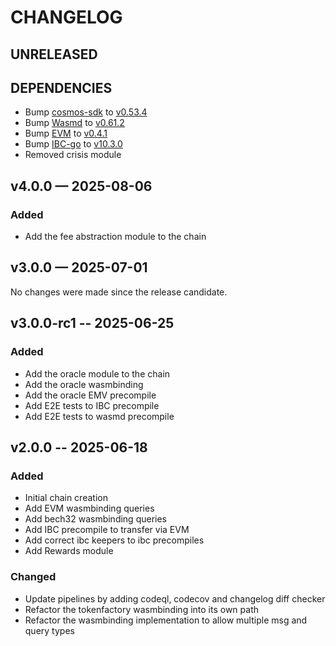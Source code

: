 # CHANGELOG

## UNRELEASED

## DEPENDENCIES
- Bump [cosmos-sdk](https://github.com/cosmos/cosmos-sdk) to [v0.53.4](https://github.com/cosmos/cosmos-sdk/releases/tag/v0.53.4)
- Bump [Wasmd](https://github.com/CosmWasm/wasmd) to [v0.61.2](https://github.com/CosmWasm/wasmd/releases/tag/v0.61.2)
- Bump [EVM](github.com/cosmos/evm) to [v0.4.1](https://github.com/cosmos/evm/releases/tag/v0.4.1)
- Bump [IBC-go](https://github.com/cosmos/ibc-go/) to [v10.3.0](https://github.com/cosmos/ibc-go/releases/tag/v10.3.0)
- Removed crisis module 

## v4.0.0 — 2025-08-06

### Added

- Add the fee abstraction module to the chain

## v3.0.0 — 2025-07-01

No changes were made since the release candidate.

## v3.0.0-rc1 -- 2025-06-25

### Added

- Add the oracle module to the chain
- Add the oracle wasmbinding
- Add the oracle EMV precompile
- Add E2E tests to IBC precompile
- Add E2E tests to wasmd precompile

## v2.0.0 -- 2025-06-18

### Added

- Initial chain creation
- Add EVM wasmbinding queries
- Add bech32 wasmbinding queries
- Add IBC precompile to transfer via EVM
- Add correct ibc keepers to ibc precompiles
- Add Rewards module

### Changed

- Update pipelines by adding codeql, codecov and changelog diff checker
- Refactor the tokenfactory wasmbinding into its own path
- Refactor the wasmbinding implementation to allow multiple msg and query types
